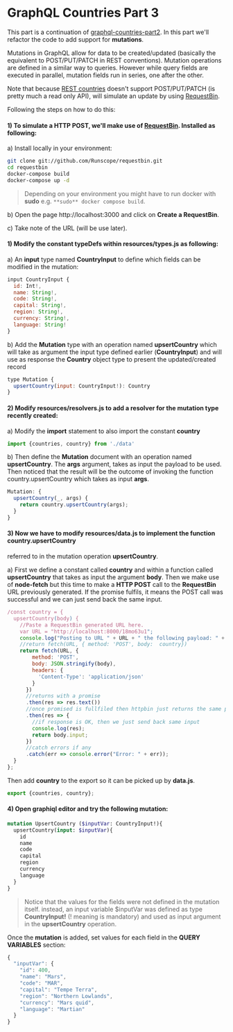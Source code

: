 # GraphQL Countries Part 3

This part is a continuation of [graphql-countries-part2](https://github.com/luisw19/graphql-samples/tree/master/graphql-countries-part2).
In this part we'll refactor the code to add support for **mutations**.

Mutations in GraphQL allow for data to be created/updated (basically the equivalent to POST/PUT/PATCH in REST conventions).
Mutation operations are defined in a similar way to queries. However while query fields are executed in parallel,
mutation fields run in series, one after the other.

Note that because [REST countries](https://restcountries.eu) doesn't support POST/PUT/PATCH (is pretty much a read only API),
will simulate an update by using [RequestBin](https://github.com/Runscope/requestbin).

Following the steps on how to do this:

#### 1) To simulate a HTTP POST, we'll make use of [RequestBin](https://github.com/Runscope/requestbin). Installed as following:

a) Install locally in your environment:
```bash
git clone git://github.com/Runscope/requestbin.git
cd requestbin
docker-compose build
docker-compose up -d
```

> Depending on your environment you might have to run docker with **sudo** e.g. `**sudo** docker compose build`.

b) Open the page http://localhost:3000 and click on **Create a RequestBin**.

c) Take note of the URL (will be use later).

#### 1) Modify the constant **typeDefs** within **resources/types.js** as following:

 a) An **input** type named **CountryInput** to define which fields can be modified in the mutation:

```javascript
input CountryInput {
  id: Int!,
  name: String!,
  code: String!,
  capital: String!,
  region: String!,
  currency: String!,
  language: String!
}
```

b) Add the **Mutation** type with an operation named **upsertCountry** which will take as argument the
input type defined earlier (**CountryInput**) and will use as response the **Country** object type to
present the updated/created record

```javascript
type Mutation {
  upsertCountry(input: CountryInput!): Country
}
```

#### 2) Modify **resources/resolvers.js** to add a resolver for the mutation type recently created:

a) Modify the **import** statement to also import the constant **country**

```javascript
import {countries, country} from './data'
```

b) Then define the **Mutation** document with an operation named **upsertCountry**.
The **args** argument, takes as input the payload to be used. Then noticed that the
result will be the outcome of invoking the function country.upsertCountry which takes
as input **args**.

```javascript
Mutation: {
  upsertCountry(_, args) {
    return country.upsertCountry(args);
  }
}
```
#### 3) Now we have to modify **resources/data.js** to implement the function **country.upsertCountry**
referred to in the mutation operation **upsertCountry**.

a) First we define a constant called **country** and within a function called **upsertCountry** that
takes as input the argument **body**. Then we make use of **node-fetch** but this time to make a
**HTTP POST** call to the **RequestBin** URL previously generated. If the promise fulfils, it means the
POST call was successful and we can just send back the same input.

```javascript
/const country = {
  upsertCountry(body) {
    //Paste a RequestBin generated URL here.
    var URL = "http://localhost:8000/18mo63u1";
    console.log("Posting to URL " + URL + " the following payload: " + JSON.stringify(body));
    //return fetch(URL, { method: 'POST', body:  country})
    return fetch(URL, {
        method: 'POST',
        body: JSON.stringify(body),
        headers: {
          'Content-Type': 'application/json'
        }
      })
      //returns with a promise
      .then(res => res.text())
      //once promised is fullfiled then httpbin just returns the same payload we've sent
      .then(res => {
        //if response is OK, then we just send back same input
        console.log(res);
        return body.input;
      })
      //catch errors if any
      .catch(err => console.error("Error: " + err));
  }
};
```
Then add **country** to the export so it can be picked up by **data.js**.

```javascript
export {countries, country};
```

#### 4) Open **graphiql** editor and try the following mutation:

```graphql
mutation UpsertCountry ($inputVar: CountryInput!){
  upsertCountry(input: $inputVar){
    id
    name
    code
    capital
    region
    currency
    language
  }
}
```
> Notice that the values for the fields were not defined in the mutation itself.
> instead, an input variable $inputVar was defined as type **CountryInput!** (! meaning is mandatory)
> and used as input argument in the **upsertCountry** operation.

Once the **mutation** is added, set values for each field in the **QUERY VARIABLES** section:

```javascript
{
  "inputVar": {
    "id": 400,
    "name": "Mars",
    "code": "MAR",
    "capital": "Tempe Terra",
    "region": "Northern Lowlands",
    "currency": "Mars quid",
    "language": "Martian"
  }
}
```
